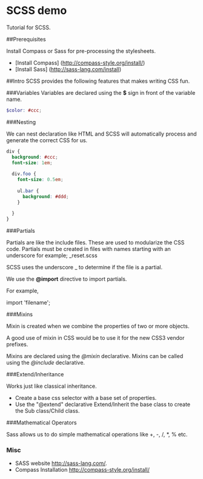 SCSS demo
=========

Tutorial for SCSS.

##Prerequisites

Install Compass or Sass for pre-processing the stylesheets.

* [Install Compass] (http://compass-style.org/install/)
* [Install Sass] (http://sass-lang.com/install)


##Intro
SCSS provides the following features that makes writing CSS fun.

###Variables
Variables are declared using the __$__ sign in front of the variable name.

```scss
$color: #ccc;
```

###Nesting

  We can nest declaration like HTML and SCSS will automatically process and generate the correct CSS for us.

```scss
div {
  background: #ccc;
  font-size: 1em;
  
  div.foo {
    font-size: 0.5em;
    
    ul.bar {
      background: #ddd;
    }
    
  }
}
```

###Partials

  Partials are like the include files.
  These are used to modularize the CSS code.
  Partials must be created in files with names starting with an underscore for example; _reset.scss
  
  SCSS uses the underscore _ to determine if the file is a partial.

  We use the __@import__ directive to import partials.

  For example,

  import 'filename';

###Mixins

Mixin is created when we combine the properties of two or more objects.

A good use of mixin in CSS would be to use it for the new CSS3 vendor prefixes.

Mixins are declared using the _@mixin_ declarative.
Mixins can be called using the _@include_ declarative.

###Extend/Inheritance

Works just like classical inheritance.

* Create a base css selector with a base set of properties.
* Use the "@extend" declarative Extend/Inherit the base class to create the Sub class/Child class.

###Mathematical Operators

Sass allows us to do simple mathematical operations like +, -, /, *, % etc.

### Misc

* SASS website http://sass-lang.com/.
* Compass Installation http://compass-style.org/install/

